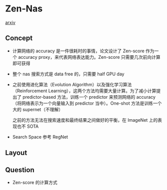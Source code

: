 # Zen-Nas

[arxiv](https://arxiv.org/abs/2102.01063)

## Concept

- 计算网络的 accuracy 是一件很耗时的事情，论文设计了 Zen-score 作为一个 accuracy proxy，来代表网络表达能力。Zen-score 只需要几次前向计算即可获得

- 整个 nas 搜索方式是 data free 的，只需要 half GPU day

- 之前使用进化算法（Evolution Algorithm）以及强化学习算法（Reinforcement Learning），这两个方法均需要大量计算。为了减小计算提出了 predictor-based 方法，训练一个 predictor 来预测网络的 accuracy（将网络表示为一个向量输入到 predictor 当中）。One-shot 方法是训练一个大的 supernet（不理解）

  之前的方法无法在搜索速度和最终结果之间做好的平衡，在 ImageNet 上的表现也不 SOTA

- Search Space 参考 RegNet

  

## Layout



## Question

- Zen-score 的计算方式